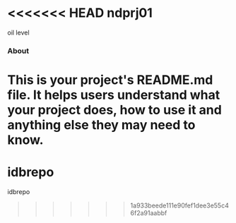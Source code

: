 <<<<<<< HEAD
ndprj01
=======

oil level

### About

This is your project's README.md file. It helps users understand what your
project does, how to use it and anything else they may need to know.
=======
# idbrepo
idbrepo
>>>>>>> 1a933beede111e90fef1dee3e55c46f2a91aabbf
